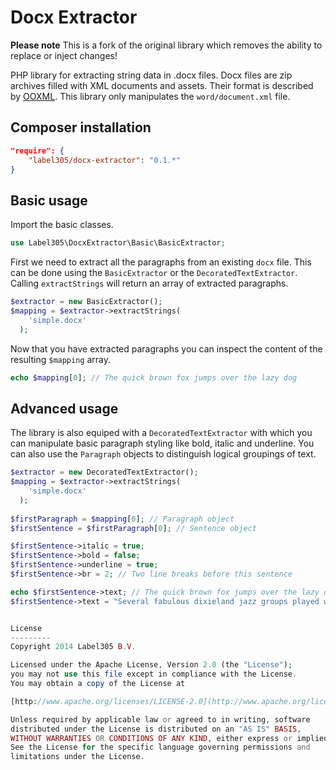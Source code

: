 Docx Extractor
=============

**Please note** This is a fork of the original library which removes the ability to replace or inject changes!

PHP library for extracting string data in .docx files. Docx files are zip archives filled with XML documents and assets. Their format is described by [OOXML](http://nl.wikipedia.org/wiki/Office_Open_XML). This library only manipulates the `word/document.xml` file.

Composer installation
---

```json
"require": {
    "label305/docx-extractor": "0.1.*"
}
```

Basic usage
----

Import the basic classes.

```php
use Label305\DocxExtractor\Basic\BasicExtractor;
```

First we need to extract all the paragraphs from an existing `docx` file. This can be done using the `BasicExtractor` or the `DecoratedTextExtractor`. Calling `extractStrings` will return an array of extracted paragraphs.

```php
$extractor = new BasicExtractor();
$mapping = $extractor->extractStrings(
    'simple.docx'
  );
```

Now that you have extracted paragraphs you can inspect the content of the resulting `$mapping` array.

```php
echo $mapping[0]; // The quick brown fox jumps over the lazy dog
```

Advanced usage
----

The library is also equiped with a `DecoratedTextExtractor` with which you can manipulate basic paragraph styling like bold, italic and underline. You can also use the `Paragraph` objects to distinguish logical groupings of text.

```php
$extractor = new DecoratedTextExtractor();
$mapping = $extractor->extractStrings(
    'simple.docx'
  );
  
$firstParagraph = $mapping[0]; // Paragraph object
$firstSentence = $firstParagraph[0]; // Sentence object

$firstSentence->italic = true;
$firstSentence->bold = false;
$firstSentence->underline = true;
$firstSentence->br = 2; // Two line breaks before this sentence

echo $firstSentence->text; // The quick brown fox jumps over the lazy dog
$firstSentence->text = "Several fabulous dixieland jazz groups played with quick tempo.";


License
---------
Copyright 2014 Label305 B.V.

Licensed under the Apache License, Version 2.0 (the "License");
you may not use this file except in compliance with the License.
You may obtain a copy of the License at

[http://www.apache.org/licenses/LICENSE-2.0](http://www.apache.org/licenses/LICENSE-2.0)

Unless required by applicable law or agreed to in writing, software
distributed under the License is distributed on an "AS IS" BASIS,
WITHOUT WARRANTIES OR CONDITIONS OF ANY KIND, either express or implied.
See the License for the specific language governing permissions and
limitations under the License.
